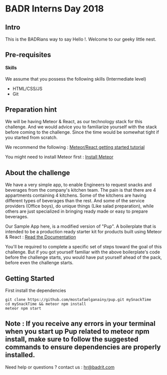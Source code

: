 # BADR Interns Day 2018
## Intro
This is the BADRians way to say Hello !. Welcome to our geeky little nest.

## Pre-requisites 
#### Skills
We assume that you possess the following skills (Intermediate level)
- HTML/CSS/JS 
- Git 

## Preparation hint
We will be having Meteor & React, as our technology stack for this challenge. And we would advice you to familiarize yourself with the stack before coming to the challenge. Since the time would be somewhat tight if you started from scratch. 

We recommend the following : 
[Meteor/React getting started tutorial](https://www.meteor.com/tutorials/react/creating-an-app)

You might need to install Meteor first : [Install Meteor](https://www.meteor.com/install)


## About the challenge
We have a very simple app, to enable Engineers to request snacks and beverages from the company's kitchen team. The pain is that there are 4 appartments containing 4 kitchens. Some of the kitchens are having different types of beverages than the rest. And some of the service providers (Office boys), do unique things (Like salad preparation), while others are just specialized in bringing ready made or easy to prepare beverages. 

Our Sample App here, is a modified version of "Pup". A boilerplate that is intended to be a production ready starter kit for products built using Meteor & React : [Read the Documentation](http://cleverbeagle.com/pup)

You'll be required to complete a specific set of steps toward the goal of this challenge. But if you got yourself familiar with the above boilerplate's code before the challenge starts, you would have put yourself ahead of the pack, before even the challenge starts.

## Getting Started 
First install the dependencies
```console
git clone https://github.com/mostafaelganainy/pup.git mySnackTime
cd mySnackTime && meteor npm install
meteor npm start
```
Note : If you receive any errors in your terminal when you start up Pup related to meteor npm install, make sure to follow the suggested commands to ensure dependencies are properly installed.
---

Need help or questions ? contact us : hr@badrit.com
